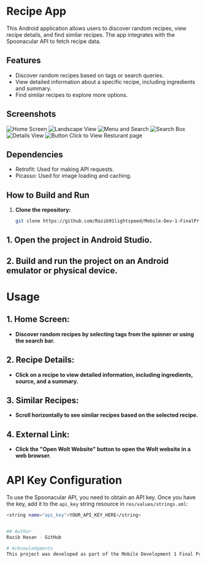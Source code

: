 # Recipe App

This Android application allows users to discover random recipes, view recipe details, and find similar recipes. The app integrates with the Spoonacular API to fetch recipe data.

## Features
- Discover random recipes based on tags or search queries.
- View detailed information about a specific recipe, including ingredients and summary.
- Find similar recipes to explore more options.

## Screenshots
![Home Screen](./pic/1.jpeg)
![Landscape View](./pic/2.jpeg)
![Menu and Search](./pic/3.jpeg)
![Search Box](./pic/4.jpeg)
![Details View](./pic/5.jpeg)
![Button Click to View Resturant page](./pic/6.jpeg)

## Dependencies
- Retrofit: Used for making API requests.
- Picasso: Used for image loading and caching.

## How to Build and Run

1. **Clone the repository:**
   ```bash
   git clone https://github.com/Razib91lightspeed/Mobile-Dev-1-FinalProject.git
## 1. Open the project in Android Studio.

## 2. Build and run the project on an Android emulator or physical device.

# Usage
## 1. Home Screen:

- **Discover random recipes by selecting tags from the spinner or using the search bar.**
## 2. Recipe Details:

- **Click on a recipe to view detailed information, including ingredients, source, and a summary.**

## 3. Similar Recipes:

- **Scroll horizontally to see similar recipes based on the selected recipe.**
## 4. External Link:

- **Click the "Open Wolt Website" button to open the Wolt website in a web browser.**

# API Key Configuration

To use the Spoonacular API, you need to obtain an API key. Once you have the key, add it to the `api_key` string resource in `res/values/strings.xml`:

```bash
<string name="api_key">YOUR_API_KEY_HERE</string>


## Author
Razib Hasan - GitHub

# Acknowledgments
This project was developed as part of the Mobile Development 1 Final Project.

